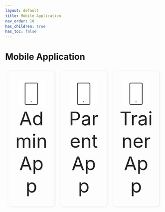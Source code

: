 ```yaml
---
layout: default
title: Mobile Application
nav_order: 10
has_children: true
has_toc: false
---
```


# Mobile Application

<script src="/auth.js"></script>

<style>
  .flex {display:flex;flex-wrap: wrap;}
  .flex .flex-item {
    flex-grow: 1;
    width: 10%;
    text-align: center;
    box-shadow: #ebebeb 1px 1px 5px 1px;
    border-radius: 8px;
    margin: 2%;
  }
  .flex-item a {
    border-radius: 8px;
    text-align:center;
    text-decoration: none;
    padding: 30px 20px;
    display:block;
    color:#222;
  }
  .flex-item img{
    vertical-align: top;
    width: 80%;
    opacity:0.75;
  }
  .flex-item a span{
    display:block;
    font-size: 1.5vh;
  }
</style>

<div class="flex">

  <div class="flex-item">
    <a href="/app/admin-app/">
      <img src="../assets/images/mobile.svg" width="75" />
      <span>Admin App</span>
    </a>
  </div>

  <div class="flex-item">
    <a href="/app/parent-app/">
      <img src="../assets/images/mobile.svg" width="75" />
      <span>Parent App</span>
    </a>
  </div>

  <div class="flex-item">
    <a href="/app/trainer-app/">
      <img src="../assets/images/mobile.svg" width="75" />
      <span>Trainer App</span>
    </a>
  </div>

</div>
